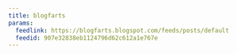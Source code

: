 ```yaml
---
title: blogfarts
params:
  feedlink: https://blogfarts.blogspot.com/feeds/posts/default
  feedid: 907e32838eb1124796d62c612a1e767e
---
```

